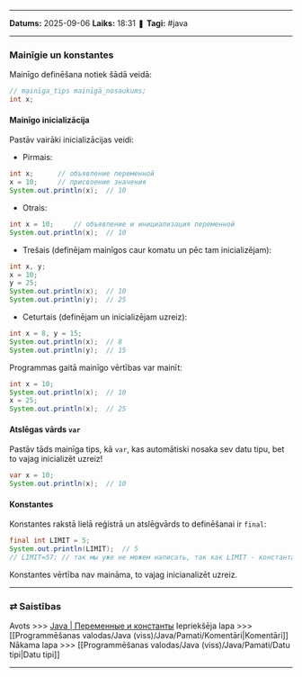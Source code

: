 ___

**Datums:** 2025-09-06
**Laiks:** 18:31
❚ **Tagi:** #java 

---
### Mainīgie un konstantes

Mainīgo definēšana notiek šādā veidā:

```java
// mainīga_tips mainīgā_nosaukums;
int x;
```

#### Mainīgo inicializācija

Pastāv vairāki inicializācijas veidi:

- Pirmais:

```java
int x;      // объявление переменной
x = 10;     // присвоение значения
System.out.println(x);  // 10
```

- Otrais:

```java
int x = 10;     // объявление и инициализация переменной
System.out.println(x);  // 10
```

- Trešais (definējam mainīgos caur komatu un pēc tam inicializējam):

```java
int x, y;
x = 10;
y = 25;
System.out.println(x);  // 10
System.out.println(y);  // 25
```

- Ceturtais (definējam un inicializējam uzreiz):

```java
int x = 8, y = 15;
System.out.println(x);  // 8
System.out.println(y);  // 15
```

Programmas gaitā mainīgo vērtības var mainīt:

```java
int x = 10;
System.out.println(x);  // 10
x = 25;
System.out.println(x);  // 25
```

#### Atslēgas vārds `var`

Pastāv tāds mainīga tips, kā `var`, kas automātiski nosaka sev datu tipu, bet to vajag inicializēt uzreiz!

```java
var x = 10;
System.out.println(x);  // 10
```

#### Konstantes

Konstantes rakstā lielā reģistrā un atslēgvārds to definēšanai ir `final`:

```java
final int LIMIT = 5;
System.out.println(LIMIT);  // 5
// LIMIT=57; // так мы уже не можем написать, так как LIMIT - константа
```

Konstantes vērtība nav maināma, to vajag inicianalizēt uzreiz.

---
### ⇄ Saistības

Avots >>> [Java \| Переменные и константы](https://metanit.com/java/tutorial/2.1.php)
Iepriekšēja lapa >>> [[Programmēšanas valodas/Java (viss)/Java/Pamati/Komentāri|Komentāri]]
Nākama lapa >>> [[Programmēšanas valodas/Java (viss)/Java/Pamati/Datu tipi|Datu tipi]]

---